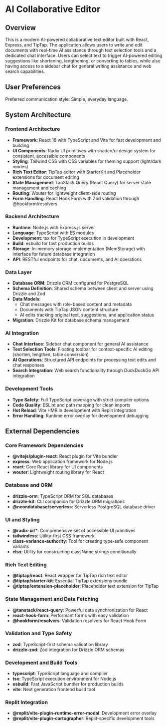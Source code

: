 # AI Collaborative Editor

## Overview

This is a modern AI-powered collaborative text editor built with React, Express, and TipTap. The application allows users to write and edit documents with real-time AI assistance through text selection tools and a dedicated chat interface. Users can select text to trigger AI-powered editing suggestions like shortening, lengthening, or converting to tables, while also having access to a sidebar chat for general writing assistance and web search capabilities.

## User Preferences

Preferred communication style: Simple, everyday language.

## System Architecture

### Frontend Architecture
- **Framework**: React 18 with TypeScript and Vite for fast development and building
- **UI Components**: Radix UI primitives with shadcn/ui design system for consistent, accessible components
- **Styling**: Tailwind CSS with CSS variables for theming support (light/dark modes)
- **Rich Text Editor**: TipTap editor with StarterKit and Placeholder extensions for document editing
- **State Management**: TanStack Query (React Query) for server state management and caching
- **Routing**: Wouter for lightweight client-side routing
- **Form Handling**: React Hook Form with Zod validation through @hookform/resolvers

### Backend Architecture
- **Runtime**: Node.js with Express.js server
- **Language**: TypeScript with ES modules
- **Development**: tsx for TypeScript execution in development
- **Build**: esbuild for fast production builds
- **Storage**: In-memory storage implementation (MemStorage) with interface for future database integration
- **API**: RESTful endpoints for chat, documents, and AI operations

### Data Layer
- **Database ORM**: Drizzle ORM configured for PostgreSQL
- **Schema Definition**: Shared schema between client and server using Drizzle and Zod
- **Data Models**: 
  - Chat messages with role-based content and metadata
  - Documents with TipTap JSON content structure
  - AI edits tracking original text, suggestions, and application status
- **Migration**: Drizzle Kit for database schema management

### AI Integration
- **Chat Interface**: Sidebar chat component for general AI assistance
- **Text Selection Tools**: Floating toolbar for context-specific AI editing (shorten, lengthen, table conversion)
- **AI Operations**: Structured API endpoints for processing text edits and chat responses
- **Search Integration**: Web search functionality through DuckDuckGo API integration

### Development Tools
- **Type Safety**: Full TypeScript coverage with strict compiler options
- **Code Quality**: ESLint and path mapping for clean imports
- **Hot Reload**: Vite HMR in development with Replit integration
- **Error Handling**: Runtime error overlay for development debugging

## External Dependencies

### Core Framework Dependencies
- **@vitejs/plugin-react**: React plugin for Vite bundler
- **express**: Web application framework for Node.js
- **react**: Core React library for UI components
- **wouter**: Lightweight routing library for React

### Database and ORM
- **drizzle-orm**: TypeScript ORM for SQL databases
- **drizzle-kit**: CLI companion for Drizzle ORM migrations
- **@neondatabase/serverless**: Serverless PostgreSQL database driver

### UI and Styling
- **@radix-ui/***: Comprehensive set of accessible UI primitives
- **tailwindcss**: Utility-first CSS framework
- **class-variance-authority**: Tool for creating type-safe component variants
- **clsx**: Utility for constructing className strings conditionally

### Rich Text Editing
- **@tiptap/react**: React wrapper for TipTap rich text editor
- **@tiptap/starter-kit**: Essential TipTap extensions bundle
- **@tiptap/extension-placeholder**: Placeholder text extension for TipTap

### State Management and Data Fetching
- **@tanstack/react-query**: Powerful data synchronization for React
- **react-hook-form**: Performant forms with easy validation
- **@hookform/resolvers**: Validation resolvers for React Hook Form

### Validation and Type Safety
- **zod**: TypeScript-first schema validation library
- **drizzle-zod**: Zod integration for Drizzle ORM schemas

### Development and Build Tools
- **typescript**: TypeScript language and compiler
- **tsx**: TypeScript execution environment for Node.js
- **esbuild**: Fast JavaScript bundler for production builds
- **vite**: Next generation frontend build tool

### Replit Integration
- **@replit/vite-plugin-runtime-error-modal**: Development error overlay
- **@replit/vite-plugin-cartographer**: Replit-specific development tools